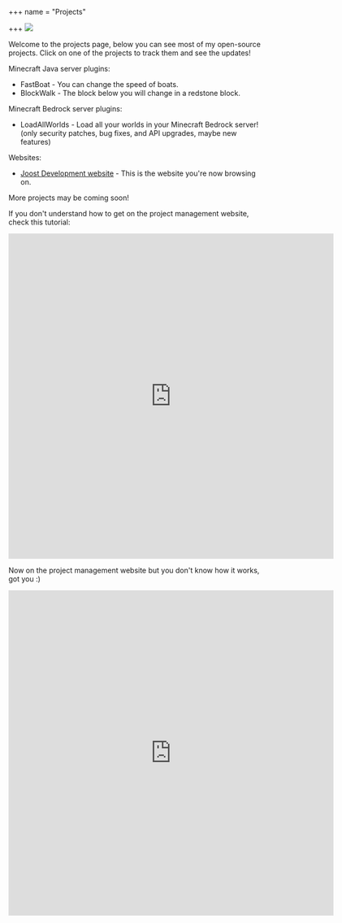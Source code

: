 +++
name = "Projects"

+++
![](/uploads/project-363266_1920.jpg)

Welcome to the projects page, below you can see most of my open-source projects. Click on one of the projects to track them and see the updates!

Minecraft Java server plugins:

* FastBoat - You can change the speed of boats.
* BlockWalk - The block below you will change in a redstone block.

Minecraft Bedrock server plugins:

* LoadAllWorlds - Load all your worlds in your Minecraft Bedrock server! (only security patches, bug fixes, and API upgrades, maybe new features)

Websites:

* [Joost Development website](https://projectmanager.joost.systems/agiles/131-3/current "Go to the project management website of the website. ") - This is the website you're now browsing on.

More projects may be coming soon!

If you don't understand how to get on the project management website, check this tutorial:

<iframe src="https://scribehow.com/embed/Joost_Workflow__ARM0Rs4CTAGOAOWW9JoTHg?skipIntro=true&as=scrollable" width="640" height="640" allowfullscreen frameborder="0"></iframe>

Now on the project management website but you don't know how it works, got you :)

<iframe src="https://scribehow.com/embed/Joost_Workflow__4RSOFnKdQfO0Yjo2sfcYAQ?skipIntro=true&as=scrollable" width="640" height="640" allowfullscreen frameborder="0"></iframe>